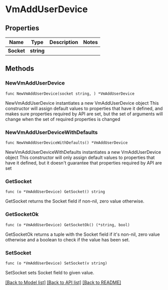 # VmAddUserDevice

## Properties

Name | Type | Description | Notes
------------ | ------------- | ------------- | -------------
**Socket** | **string** |  | 

## Methods

### NewVmAddUserDevice

`func NewVmAddUserDevice(socket string, ) *VmAddUserDevice`

NewVmAddUserDevice instantiates a new VmAddUserDevice object
This constructor will assign default values to properties that have it defined,
and makes sure properties required by API are set, but the set of arguments
will change when the set of required properties is changed

### NewVmAddUserDeviceWithDefaults

`func NewVmAddUserDeviceWithDefaults() *VmAddUserDevice`

NewVmAddUserDeviceWithDefaults instantiates a new VmAddUserDevice object
This constructor will only assign default values to properties that have it defined,
but it doesn't guarantee that properties required by API are set

### GetSocket

`func (o *VmAddUserDevice) GetSocket() string`

GetSocket returns the Socket field if non-nil, zero value otherwise.

### GetSocketOk

`func (o *VmAddUserDevice) GetSocketOk() (*string, bool)`

GetSocketOk returns a tuple with the Socket field if it's non-nil, zero value otherwise
and a boolean to check if the value has been set.

### SetSocket

`func (o *VmAddUserDevice) SetSocket(v string)`

SetSocket sets Socket field to given value.



[[Back to Model list]](../README.md#documentation-for-models) [[Back to API list]](../README.md#documentation-for-api-endpoints) [[Back to README]](../README.md)


